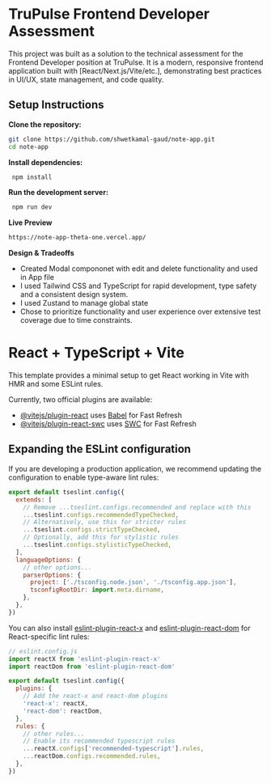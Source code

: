 # TruPulse Frontend Developer Assessment

This project was built as a solution to the technical assessment for the Frontend Developer position at TruPulse. It is a modern, responsive frontend application built with [React/Next.js/Vite/etc.], demonstrating best practices in UI/UX, state management, and code quality.

## Setup Instructions
**Clone the repository:**
   ```bash
   git clone https://github.com/shwetkamal-gaud/note-app.git
   cd note-app
   ```
**Install dependencies:**
  ```bash
   npm install
   ```
**Run the development server:**
  ```bash
   npm run dev
   ```
**Live Preview**
```bash
https://note-app-theta-one.vercel.app/
```

**Design & Tradeoffs**
<ul>
  <li>Created Modal compononet with edit and delete functionality and used in App file</li>
  <li> I used Tailwind CSS and TypeScript for rapid development, type safety and a consistent design system.</li>
  <li>I used Zustand to manage global state</li>
  <li>Chose to prioritize functionality and user experience over extensive test coverage due to time constraints.</li>
</ul>


# React + TypeScript + Vite

This template provides a minimal setup to get React working in Vite with HMR and some ESLint rules.

Currently, two official plugins are available:

- [@vitejs/plugin-react](https://github.com/vitejs/vite-plugin-react/blob/main/packages/plugin-react) uses [Babel](https://babeljs.io/) for Fast Refresh
- [@vitejs/plugin-react-swc](https://github.com/vitejs/vite-plugin-react/blob/main/packages/plugin-react-swc) uses [SWC](https://swc.rs/) for Fast Refresh

## Expanding the ESLint configuration

If you are developing a production application, we recommend updating the configuration to enable type-aware lint rules:

```js
export default tseslint.config({
  extends: [
    // Remove ...tseslint.configs.recommended and replace with this
    ...tseslint.configs.recommendedTypeChecked,
    // Alternatively, use this for stricter rules
    ...tseslint.configs.strictTypeChecked,
    // Optionally, add this for stylistic rules
    ...tseslint.configs.stylisticTypeChecked,
  ],
  languageOptions: {
    // other options...
    parserOptions: {
      project: ['./tsconfig.node.json', './tsconfig.app.json'],
      tsconfigRootDir: import.meta.dirname,
    },
  },
})
```

You can also install [eslint-plugin-react-x](https://github.com/Rel1cx/eslint-react/tree/main/packages/plugins/eslint-plugin-react-x) and [eslint-plugin-react-dom](https://github.com/Rel1cx/eslint-react/tree/main/packages/plugins/eslint-plugin-react-dom) for React-specific lint rules:

```js
// eslint.config.js
import reactX from 'eslint-plugin-react-x'
import reactDom from 'eslint-plugin-react-dom'

export default tseslint.config({
  plugins: {
    // Add the react-x and react-dom plugins
    'react-x': reactX,
    'react-dom': reactDom,
  },
  rules: {
    // other rules...
    // Enable its recommended typescript rules
    ...reactX.configs['recommended-typescript'].rules,
    ...reactDom.configs.recommended.rules,
  },
})
```
